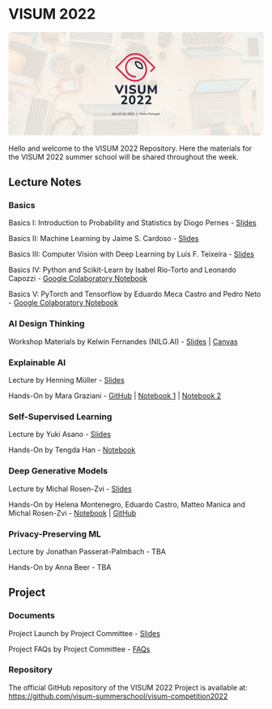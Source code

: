 # VISUM 2022
![VISUM2022](VISUM2022_banner.png)

Hello and welcome to the VISUM 2022 Repository.
Here the materials for the VISUM 2022 summer school will be shared throughout the week.

## Lecture Notes

### Basics
Basics I: Introduction to Probability and Statistics by Diogo Pernes - [Slides](basics-sessions/BasicsI_Introduction_to_Probability_and_Statistics.pdf)

Basics II: Machine Learning by Jaime S. Cardoso - [Slides](basics-sessions/BasicsII_Machine_Learning.pdf)

Basics III: Computer Vision with Deep Learning by Luís F. Teixeira - [Slides](basics-sessions/BasicsIII_Computer_Vision_with_Deep_Learning.pdf)

Basics IV: Python and Scikit-Learn by Isabel Rio-Torto and Leonardo Capozzi - [Google Colaboratory Notebook](basics-sessions/BasicsIV_Machine_Learning_with_Python_and_Scikit_learn.ipynb)

Basics V: PyTorch and Tensorflow by Eduardo Meca Castro and Pedro Neto - [Google Colaboratory Notebook](basics-sessions/BasicsV_Pytorch_and_Tensorflow.ipynb)

### AI Design Thinking
Workshop Materials by Kelwin Fernandes (NILG.AI) - [Slides](AI-design-thinking/AI_design_thinking_slides.pdf) | [Canvas](AI-design-thinking/AI_design_thinking_canvas.pdf)

### Explainable AI 
  Lecture by Henning Müller - [Slides](explainable-ai/presentationHenning_VISUMsummerschool2022_Interpretability.pdf)
  
  Hands-On by Mara Graziani - [GitHub](https://github.com/maragraziani/InterpretabilityVISUM22) | [Notebook 1](explainable-ai/Interpretability.ipynb) | [Notebook 2](explainable-ai/Uncertainty.ipynb)
  
### Self-Supervised Learning
  Lecture by Yuki Asano - [Slides](self-supervised-learning/VISUM-self-supervised-learning.pdf)
  
  Hands-On by Tengda Han - [Notebook](self-supervised-learning/VISUM_SSL_Tutorial.ipynb)
  
### Deep Generative Models
  Lecture by Michal Rosen-Zvi - [Slides](deep-generative-models/VISUM_GenerativeModels.pdf)
  
  Hands-On by Helena Montenegro, Eduardo Castro, Matteo Manica and Michal Rosen-Zvi - [Notebook](https://github.com/GT4SD/gt4sd-core/blob/main/notebooks/visum-2022-handson-generative-models.ipynb) | [GitHub](https://github.com/GT4SD/gt4sd-core)
  
### Privacy-Preserving ML
  Lecture by Jonathan Passerat-Palmbach - TBA
  
  Hands-On by Anna Beer - TBA


## Project
### Documents
Project Launch by Project Committee - [Slides](project/VISUM2022_Project_Launch.pdf)

Project FAQs by Project Committee - [FAQs](project/VISUM2022_Project_FAQs.pdf)

### Repository
The official GitHub repository of the VISUM 2022 Project is available at: https://github.com/visum-summerschool/visum-competition2022
